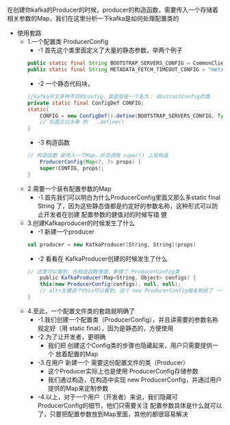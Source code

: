 # 

在创建你kafka的Producer的时候，producer的构造函数，需要传入一个存储着相关参数的Map，我们在这里分析一下kafka是如何处理配置类的

- 使用套路
  - 1.一个配置类 ProducerConfig
    - -1 首先这个类里面定义了大量的静态参数，举两个例子
    ```java
    public static final String BOOTSTRAP_SERVERS_CONFIG = CommonClientConfigs.BOOTSTRAP_SERVERS_CONFIG;  // 底层是 "bootstrap.servers"
    public static final String METADATA_FETCH_TIMEOUT_CONFIG = "metadata.fetch.timeout.ms";
    ```
    - -2 一个静态代码块，
    ```java
    //kafka中又多种不同的config，其底层是一个名为： AbstractConfig的类
    private static final ConfigDef CONFIG;
    static{
        CONFIG = new ConfigDef().define(BOOTSTRAP_SERVERS_CONFIG, Type.LIST, Importance.HIGH, CommonClientConfigs.BOOSTRAP_SERVERS_DOC)
        // 后面又以大串 的   .define()
    }
    ```
    - -3 构造函数
    ```java
    // 构造函数 是传入一个Map，并且调用 super() 上层构造
        ProducerConfig(Map<?, ?> props) {
        super(CONFIG, props);
    }
    ```
  - 2.需要一个装有配置参数的Map
    - -1.首先我们可以明白为什么ProducerConfig里面又那么多static final String 了，因为这些静态值都是约定好的参数名称，这种形式可以防止开发者在创建 配置参数的健值对的时候写错 健
  - 3.创建Kafkaproducer的时候发生了什么
    - -1 新建一个producer
    ```scala
    val producer = new KafkaProducer[String, String](props)
    ```
    - -2 看看在 KafkaProducer创建的时候发生了什么
    ```scala
    // 这里可以看到，在构造函数里面，新建了 ProducerConfig类
        public KafkaProducer(Map<String, Object> configs) {
        this(new ProducerConfig(configs), null, null);
        // alt+左健这个this可以看到，这个 new ProducerConfig被复制给了 一个类成员
    }
    ```
  - 4.至此，一个配置文件类的套路就明确了
    - -1.我们创建一个配置类（ProducerConfig），并且讲需要的参数名称规定好（用 static final），因为是静态的，方便使用
    - -2.为了让开发者，更明确
      - 我们把 创建这个Config类的步骤也隐藏起来，用户只需要提供一个 放着配置的Map
    - -3.在用户 新建一个 需要这份配置文件的类（Producer）
      - 这个Producer实际上也是使用 ProducerConfig存储参数
      - 我们通过构造，在构造中实现 new ProducerConfig，并通过用户提供的Map来定制参数
    - -4.以上，对于一个用户（开发者）来说，我们隐藏可 ProducerConfig的细节，他们只需要关注 配置参数具体是什么就可以了，只要把配置参数放到Map里面，其他的都很容易解决